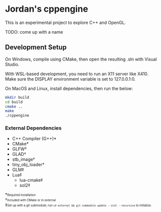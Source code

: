 # Jordan's cppengine

This is an experimental project to explore C++ and OpenGL.

TODO: come up with a name

## Development Setup

On Windows, compile using CMake, then open the resulting .sln with Visual Studio.

With WSL-based development, you need to run an X11 server like X410. Make sure the DISPLAY environment variable is set to 127.0.0.1:0.

On MacOS and Linux, install dependencies, then run the below:

```sh
mkdir build
cd build
cmake ..
make
./cppengine
```

### External Dependencies

- C++ Compiler (G++)\*
- CMake\*
- GLFW†
- GLAD†
- stb_image†
- tiny_obj_loader†
- GLM‡
- Lua‡
  - lua-cmake‡
  - sol2‡

\*<sub><sup>Required installation</sup></sub>\
†<sub><sup>Included with CMake or in external</sup></sub>\
‡<sub><sup>Set up with a git submodule; run `cd external && git submodule update --init --recursive` to initialize.</sup></sub>
